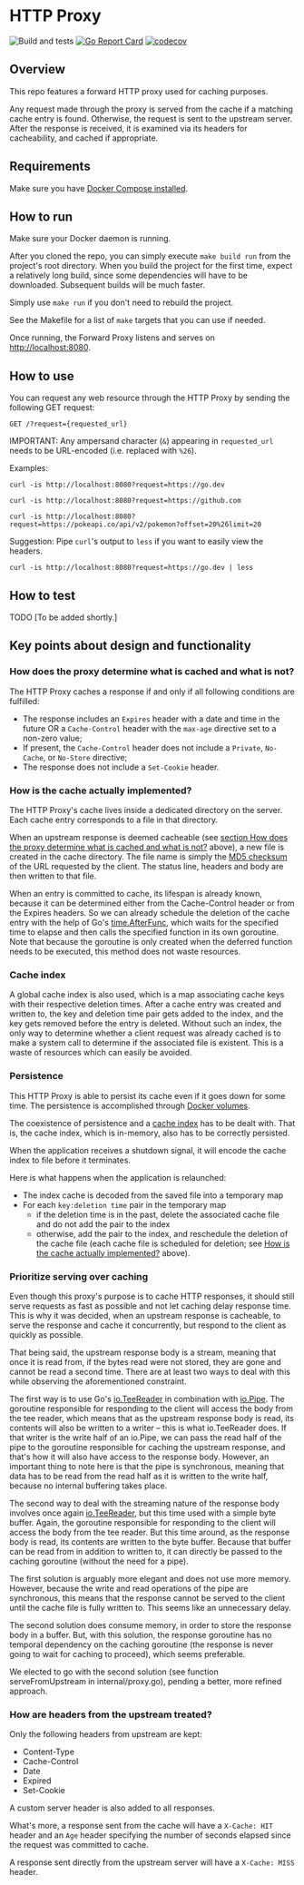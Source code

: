 # HTTP Proxy
![Build and tests](https://github.com/ibeauregard/http-proxy/actions/workflows/test-and-build.yml/badge.svg)
[![Go Report Card](https://goreportcard.com/badge/github.com/ibeauregard/http-proxy)](https://goreportcard.com/report/github.com/ibeauregard/http-proxy)
[![codecov](https://codecov.io/gh/ibeauregard/http-proxy/branch/master/graph/badge.svg)](https://codecov.io/gh/ibeauregard/http-proxy)

## Overview

This repo features a forward HTTP proxy used for caching purposes.

Any request made through the proxy is served from the cache if a matching cache entry is found. Otherwise, the request is sent to the upstream server. After the response is received, it is examined via its headers for cacheability, and cached if appropriate.

## Requirements

Make sure you have [Docker Compose installed](https://docs.docker.com/compose/install/).

## How to run

Make sure your Docker daemon is running.

After you cloned the repo, you can simply execute `make build run` from the project's root directory. When you build the project for the first time, expect a relatively long build, since some dependencies will have to be downloaded. Subsequent builds will be much faster.

Simply use `make run` if you don't need to rebuild the project.

See the Makefile for a list of `make` targets that you can use if needed.

Once running, the Forward Proxy listens and serves on [http://localhost:8080](http://localhost:8080).

## How to use

You can request any web resource through the HTTP Proxy by sending the following GET request:

`GET /?request={requested_url}`

IMPORTANT: Any ampersand character (`&`) appearing in `requested_url` needs to be URL-encoded (i.e. replaced with `%26`).

Examples:

`curl -is http://localhost:8080?request=https://go.dev`

`curl -is http://localhost:8080?request=https://github.com`

`curl -is http://localhost:8080?request=https://pokeapi.co/api/v2/pokemon?offset=20%26limit=20`

Suggestion: Pipe `curl`'s output to `less` if you want to easily view the headers.

`curl -is http://localhost:8080?request=https://go.dev | less`



## How to test
TODO [To be added shortly.]

## Key points about design and functionality

### How does the proxy determine what is cached and what is not?

The HTTP Proxy caches a response if and only if all following conditions are fulfilled:

- The response includes an `Expires` header with a date and time in the future OR a `Cache-Control` header with the `max-age` directive set to a non-zero value;
- If present, the `Cache-Control` header does not include a `Private`, `No-Cache`, or `No-Store` directive;
- The response does not include a `Set-Cookie` header.


### How is the cache actually implemented?

The HTTP Proxy's cache lives inside a dedicated directory on the server. Each cache entry corresponds to a file in that directory.

When an upstream response is deemed cacheable (see [section How does the proxy determine what is cached and what is not?](#how-does-the-proxy-determine-what-is-cached-and-what-is-not) above), a new file is created in the cache directory. The file name is simply the [MD5 checksum](https://en.wikipedia.org/wiki/MD5) of the URL requested by the client. The status line, headers and body are then written to that file.

When an entry is committed to cache, its lifespan is already known, because it can be determined either from the Cache-Control header or from the Expires headers. So we can already schedule the deletion of the cache entry with the help of Go's [time.AfterFunc](https://pkg.go.dev/time#AfterFunc), which waits for the specified time to elapse and then calls the specified function in its own goroutine. Note that because the goroutine is only created when the deferred function needs to be executed, this method does not waste resources.

### Cache index 

A global cache index is also used, which is a map associating cache keys with their respective deletion times. After a cache entry was created and written to, the key and deletion time pair gets added to the index, and the key gets removed before the entry is deleted. Without such an index, the only way to determine whether a client request was already cached is to make a system call to determine if the associated file is existent. This is a waste of resources which can easily be avoided. 

### Persistence

This HTTP Proxy is able to persist its cache even if it goes down for some time. The persistence is accomplished through [Docker volumes](https://docs.docker.com/storage/volumes/).

The coexistence of persistence and a [cache index](#cache-index) has to be dealt with. That is, the cache index, which is in-memory, also has to be correctly persisted.

When the application receives a shutdown signal, it will encode the cache index to file before it terminates.

Here is what happens when the application is relaunched:

- The index cache is decoded from the saved file into a temporary map
- For each `key:deletion time` pair in the temporary map
  - if the deletion time is in the past, delete the associated cache file and do not add the pair to the index
  - otherwise, add the pair to the index, and reschedule the deletion of the cache file (each cache file is scheduled for deletion; see [How is the cache actually implemented?](#how-is-the-cache-actually-implemented) above).

### Prioritize serving over caching

Even though this proxy's purpose is to cache HTTP responses, it should still serve requests as fast as possible and not let caching delay response time. This is why it was decided, when an upstream response is cacheable, to serve the response and cache it concurrently, but respond to the client as quickly as possible.

That being said, the upstream response body is a stream, meaning that once it is read from, if the bytes read were not stored, they are gone and cannot be read a second time. There are at least two ways to deal with this while observing the aforementioned constraint.

The first way is to use Go's [io.TeeReader](https://pkg.go.dev/io#TeeReader) in combination with [io.Pipe](https://pkg.go.dev/io#Pipe). The goroutine responsible for responding to the client will access the body from the tee reader, which means that as the upstream response body is read, its contents will also be written to a writer – this is what io.TeeReader does. If that writer is the write half of an io.Pipe, we can pass the read half of the pipe to the goroutine responsible for caching the upstream response, and that's how it will also have access to the response body. However, an important thing to note here is that the pipe is synchronous, meaning that data has to be read from the read half as it is written to the write half, because no internal buffering takes place.

The second way to deal with the streaming nature of the response body involves once again [io.TeeReader](https://pkg.go.dev/io#TeeReader), but this time used with a simple byte buffer. Again, the goroutine responsible for responding to the client will access the body from the tee reader. But this time around, as the response body is read, its contents are written to the byte buffer. Because that buffer can be read from in addition to written to, it can directly be passed to the caching goroutine (without the need for a pipe). 

The first solution is arguably more elegant and does not use more memory. However, because the write and read operations of the pipe are synchronous, this means that the response cannot be served to the client until the cache file is fully written to. This seems like an unnecessary delay.

The second solution does consume memory, in order to store the response body in a buffer. But, with this solution, the response goroutine has no temporal dependency on the caching goroutine (the response is never going to wait for caching to proceed), which seems preferable.

We elected to go with the second solution (see function serveFromUpstream in internal/proxy.go), pending a better, more refined approach.

### How are headers from the upstream treated?

Only the following headers from upstream are kept:
- Content-Type
- Cache-Control
- Date
- Expired
- Set-Cookie

A custom server header is also added to all responses.

What's more, a response sent from the cache will have a `X-Cache: HIT` header and an `Age` header specifying the number of seconds elapsed since the request was committed to cache.

A response sent directly from the upstream server will have a `X-Cache: MISS` header.
